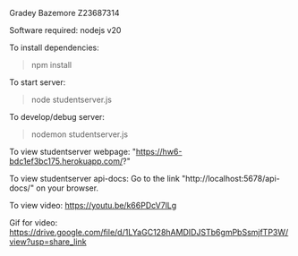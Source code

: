 
Gradey Bazemore
Z23687314

Software required:
nodejs v20

To install dependencies:
>npm install

To start server:
>node studentserver.js

To develop/debug server:
>nodemon studentserver.js

To view studentserver webpage:
"https://hw6-bdc1ef3bc175.herokuapp.com/?"

To view studentserver api-docs:
Go to the link "http://localhost:5678/api-docs/" on your browser.

To view video:
https://youtu.be/k66PDcV7lLg

Gif for video: 
https://drive.google.com/file/d/1LYaGC128hAMDIDJSTb6gmPbSsmjfTP3W/view?usp=share_link
